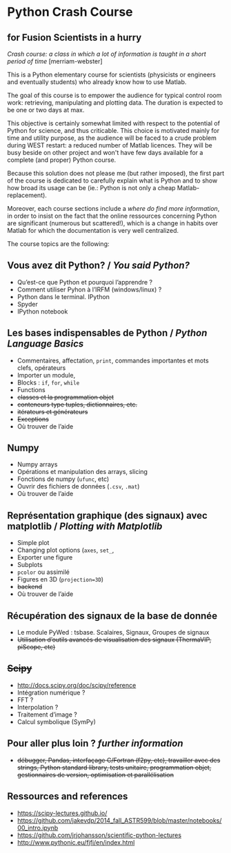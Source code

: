 # Python Crash Course 
## for Fusion Scientists in a hurry

_Crash course: a class in which a lot of information is taught in a short period of time_ [merriam-webster]

This is a Python elementary course for scientists (physicists or engineers and eventually students) who already know how to use Matlab.
 
The goal of this course is to empower the audience for typical control room work: retrieving, manipulating and plotting data. The duration is expected to be one or two days at max. 

This objective is certainly somewhat limited with respect to the potential of Python for science, and thus criticable. This choice is motivated mainly for time and utility purpose, as the audience will be faced to a crude problem during WEST restart: a reduced number of Matlab licences. They will be busy beside on other project and won't have few days available for a complete (and proper) Python course. 

Because this solution does not please me (but rather imposed), the first part of the course is dedicated to carefully explain what is Python and to show how broad its usage can be (ie.: Python is not only a cheap Matlab-replacement). 

Moreover, each course sections include a _where do find more information_, in order to insist on the fact that the online ressources concerning Python are significant (numerous but scattered!), which is a change in habits over Matlab for which the documentation is very well centralized.



The course topics are the following:

## Vous avez dit Python? / _You said Python?_

 - Qu’est-ce que Python et pourquoi l’apprendre ?
 - Comment utiliser Pyhon à l’IRFM (windows/linux) ?
 - Python dans le terminal. IPython
 - Spyder
 - IPython notebook

## Les bases indispensables de Python / _Python Language Basics_

- Commentaires, affectation, `print`, commandes importantes et mots clefs, opérateurs
- Importer un module,
- Blocks : `if`, `for`, `while`
- Functions
- ~~classes et la programmation objet~~
- ~~conteneurs type tuples, dictionnaires, etc.~~
- ~~itérateurs et générateurs~~
- ~~Exceptions~~
- Où trouver de l’aide

## Numpy

- Numpy arrays
- Opérations et manipulation des arrays, slicing
- Fonctions de numpy (`ufunc`, etc)
- Ouvrir des fichiers de données (`.csv`, `.mat`)
- Où trouver de l’aide

## Représentation graphique (des signaux) avec matplotlib / _Plotting with Matplotlib_

- Simple plot
- Changing plot options (`axes`, `set_`,
- Exporter une figure
- Subplots
- `pcolor` ou assimilé
- Figures en 3D (`projection=3D`)
- ~~backend~~
- Où trouver de l’aide

## Récupération des signaux de la base de donnée

- Le module PyWed : tsbase. Scalaires, Signaux, Groupes de signaux
- ~~Utilisation d’outils avancés de visualisation des signaux (ThermaVIP, piScope, etc)~~


## ~~Scipy~~

- http://docs.scipy.org/doc/scipy/reference
- Intégration numérique ?
- FFT ?
- Interpolation ?
- Traitement d’image ?
- Calcul symbolique (SymPy)

## Pour aller plus loin ?  _further information_
- ~~débugger, Pandas, interfaçage C/Fortran (f2py, etc), travailler avec des strings, Python standard library, tests unitaire, programmation objet, gestionnaires de version, optimisation et parallélisation~~

## Ressources and references

- https://scipy-lectures.github.io/
- https://github.com/jakevdp/2014_fall_ASTR599/blob/master/notebooks/00_intro.ipynb
- https://github.com/jrjohansson/scientific-python-lectures
- http://www.pythonic.eu/fjfi/en/index.html

